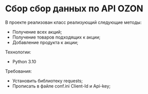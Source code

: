# Сбор сбор данных по API OZON

В проекте реализован класс реализующий следующие методы:

- Получение всех акций;
- Получение товаров подходящих к акции;
- Добавление продукта к акции;

Технологии:
- Python 3.10

Требования:
- Установить библиотеку requests;
- Прописать в файле conf.ini Client-Id и Api-key;









